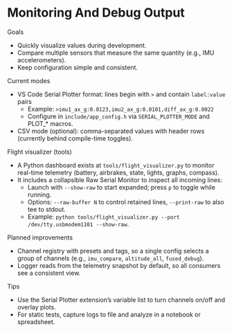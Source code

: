 # Monitoring And Debug Output

Goals
- Quickly visualize values during development.
- Compare multiple sensors that measure the same quantity (e.g., IMU accelerometers).
- Keep configuration simple and consistent.

Current modes
- VS Code Serial Plotter format: lines begin with `>` and contain `label:value` pairs
  - Example: `>imu1_ax_g:0.0123,imu2_ax_g:0.0101,diff_ax_g:0.0022`
  - Configure in `include/app_config.h` via `SERIAL_PLOTTER_MODE` and PLOT_* macros.
- CSV mode (optional): comma-separated values with header rows (currently behind compile-time toggles).

Flight visualizer (tools)
- A Python dashboard exists at `tools/flight_visualizer.py` to monitor real-time telemetry (battery, airbrakes, state, lights, graphs, compass).
- It includes a collapsible Raw Serial Monitor to inspect all incoming lines:
  - Launch with `--show-raw` to start expanded; press `p` to toggle while running.
  - Options: `--raw-buffer N` to control retained lines, `--print-raw` to also tee to stdout.
  - Example: `python tools/flight_visualizer.py --port /dev/tty.usbmodem1101 --show-raw`.

Planned improvements
- Channel registry with presets and tags, so a single config selects a group of channels (e.g., `imu_compare`, `altitude_all`, `fused_debug`).
- Logger reads from the telemetry snapshot by default, so all consumers see a consistent view.

Tips
- Use the Serial Plotter extension’s variable list to turn channels on/off and overlay plots.
- For static tests, capture logs to file and analyze in a notebook or spreadsheet.
